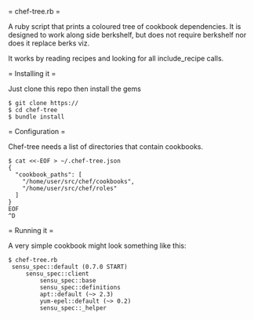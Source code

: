 = chef-tree.rb =

A ruby script that prints a coloured tree of cookbook dependencies. It is designed to work along side berkshelf, but does not require berkshelf nor does it replace berks viz.

It works by reading recipes and looking for all include\_recipe calls.

= Installing it =

Just clone this repo then install the gems

    $ git clone https://
    $ cd chef-tree
    $ bundle install

= Configuration =

Chef-tree needs a list of directories that contain cookbooks.

    $ cat <<-EOF > ~/.chef-tree.json
    {
      "cookbook_paths": [
        "/home/user/src/chef/cookbooks",
        "/home/user/src/chef/roles"
      ]
    }
    EOF
    ^D

= Running it =

A very simple cookbook might look something like this:

    $ chef-tree.rb
     sensu_spec::default (0.7.0 START)
         sensu_spec::client
             sensu_spec::base
             sensu_spec::definitions
             apt::default (~> 2.3)
             yum-epel::default (~> 0.2)
             sensu_spec::_helper


